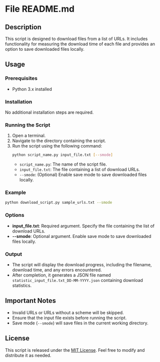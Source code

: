 # File README.md

## Description
This script is designed to download files from a list of URLs. It includes functionality for measuring the download time of each file and provides an option to save downloaded files locally.

## Usage

### Prerequisites
- Python 3.x installed

### Installation
No additional installation steps are required.

### Running the Script
1. Open a terminal.
2. Navigate to the directory containing the script.
3. Run the script using the following command:
   ```bash
   python script_name.py input_file.txt [--smode]
   ```
   - `script_name.py`: The name of the script file.
   - `input_file.txt`: The file containing a list of download URLs.
   - `--smode`: (Optional) Enable save mode to save downloaded files locally.

### Example
```bash
python download_script.py sample_urls.txt --smode
```

### Options
- **input_file.txt**: Required argument. Specify the file containing the list of download URLs.
- **--smode**: Optional argument. Enable save mode to save downloaded files locally.

### Output
- The script will display the download progress, including the filename, download time, and any errors encountered.
- After completion, it generates a JSON file named `statistic_input_file.txt_DD-MM-YYYY.json` containing download statistics.

## Important Notes
- Invalid URLs or URLs without a scheme will be skipped.
- Ensure that the input file exists before running the script.
- Save mode (`--smode`) will save files in the current working directory.

## License
This script is released under the [MIT License](LICENSE). Feel free to modify and distribute it as needed.